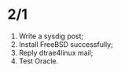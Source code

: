 # 2/1
1. Write a sysdig post;
2. Install FreeBSD successfully;
3. Reply dtrae4linux mail;
4. Test Oracle.  
